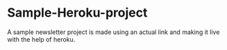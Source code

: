 # Sample-Heroku-project
A sample newsletter project is made using an actual link and making it live with the help of heroku.
